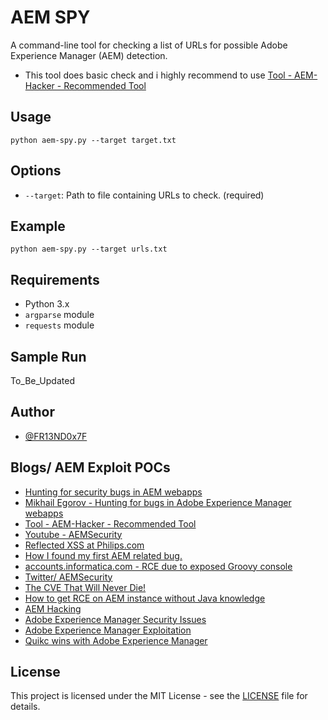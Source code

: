 # AEM SPY

A command-line tool for checking a list of URLs for possible Adobe Experience Manager (AEM) detection.
- This tool does basic check and i highly recommend to use [Tool - AEM-Hacker - Recommended Tool ](https://github.com/0ang3el/aem-hacker)

## Usage

`python aem-spy.py --target target.txt` 

## Options

-   `--target`: Path to file containing URLs to check. (required)

## Example

`python aem-spy.py --target urls.txt` 

## Requirements

-   Python 3.x
-   `argparse` module
-   `requests` module

## Sample Run

To_Be_Updated

## Author

-   [@FR13ND0x7F](https://twitter.com/fr13nd0x7f/)

## Blogs/ AEM Exploit POCs
- [Hunting for security bugs in AEM webapps](https://speakerdeck.com/0ang3el/hunting-for-security-bugs-in-aem-webapps)
- [Mikhail Egorov - Hunting for bugs in Adobe Experience Manager webapps](https://www.youtube.com/watch?v=BFQ9qQSBH6Y)
- [Tool - AEM-Hacker - Recommended Tool ](https://github.com/0ang3el/aem-hacker)
- [Youtube - AEMSecurity](https://www.youtube.com/@AEMSecurity)
- [Reflected XSS at Philips.com](https://medium.com/@jonathanbouman/reflected-xss-at-philips-com-e48bf8f9cd3c)
- [How I found my first AEM related bug.](https://infosecwriteups.com/how-i-found-my-first-aem-related-bug-5ea901aad3f4)
- [accounts.informatica.com - RCE due to exposed Groovy console](https://hackerone.com/reports/672243)
- [Twitter/ AEMSecurity](https://twitter.com/AEMSecurity)
- [The CVE That Will Never Die!](https://clarkvoss.medium.com/the-cve-that-will-never-die-86149b450840)
- [How to get RCE on AEM instance without Java knowledge](https://medium.com/@byq/how-to-get-rce-on-aem-instance-without-java-knowledge-a995ceab0a83)
- [AEM Hacking](https://aemcorner.com/aem-hacking/)
- [Adobe Experience Manager Security Issues](https://medium.com/@vsr061/adobe-experience-manager-security-issues-9b5bd24e0eb0)
- [Adobe Experience Manager Exploitation](https://medium.com/@SecTech/adobe-experience-manager-exploitation-24bd9eb75ed9)
- [Quikc wins with Adobe Experience Manager](https://www.pentestpartners.com/security-blog/quick-wins-with-adobe-experience-manager/)

## License

This project is licensed under the MIT License - see the [LICENSE](https://raw.githubusercontent.com/anmolksachan/aem-spy/main/LICENSE) file for details.
